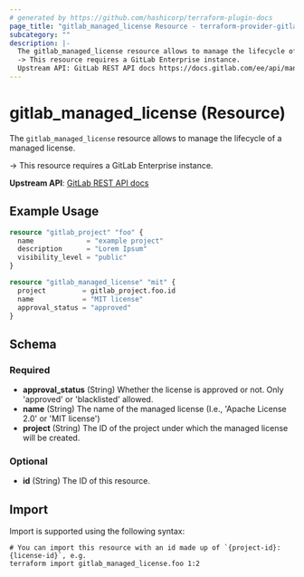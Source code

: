 ```yaml
---
# generated by https://github.com/hashicorp/terraform-plugin-docs
page_title: "gitlab_managed_license Resource - terraform-provider-gitlab"
subcategory: ""
description: |-
  The gitlab_managed_license resource allows to manage the lifecycle of a managed license.
  -> This resource requires a GitLab Enterprise instance.
  Upstream API: GitLab REST API docs https://docs.gitlab.com/ee/api/managed_licenses.html
---
```


# gitlab_managed_license (Resource)

The `gitlab_managed_license` resource allows to manage the lifecycle of a managed license.

-> This resource requires a GitLab Enterprise instance.

**Upstream API**: [GitLab REST API docs](https://docs.gitlab.com/ee/api/managed_licenses.html)

## Example Usage

```terraform
resource "gitlab_project" "foo" {
  name             = "example project"
  description      = "Lorem Ipsum"
  visibility_level = "public"
}

resource "gitlab_managed_license" "mit" {
  project         = gitlab_project.foo.id
  name            = "MIT license"
  approval_status = "approved"
}
```

<!-- schema generated by tfplugindocs -->
## Schema

### Required

- **approval_status** (String) Whether the license is approved or not. Only 'approved' or 'blacklisted' allowed.
- **name** (String) The name of the managed license (I.e., 'Apache License 2.0' or 'MIT license')
- **project** (String) The ID of the project under which the managed license will be created.

### Optional

- **id** (String) The ID of this resource.

## Import

Import is supported using the following syntax:

```shell
# You can import this resource with an id made up of `{project-id}:{license-id}`, e.g.
terraform import gitlab_managed_license.foo 1:2
```
